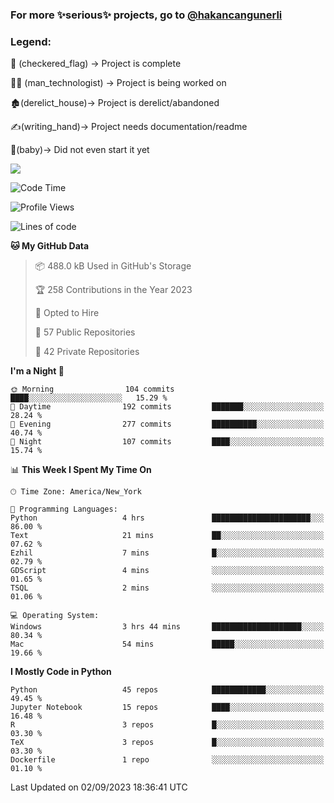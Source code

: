 ### For more ✨serious✨ projects, go to [@hakancangunerli](https://github.com/hakancangunerli)


### Legend:


🏁 (checkered_flag) -> Project is complete

👨‍💻 (man_technologist)   -> Project is being worked on

🏚️(derelict_house)-> Project is derelict/abandoned

✍️(writing_hand)-> Project needs documentation/readme

👶(baby)-> Did not even start it yet

![](https://github-readme-stats.vercel.app/api/top-langs/?username=hakancangunerli&layout=compact&hide=tex,html,shell,CSS,Ruby,Makefile,EmberScript,MATLAB,C&langs_count=6&exclude_repo=2015-csharp,gt_code,gsu_code,uga_code,uga_robotics)

<!--START_SECTION:waka-->
![Code Time](http://img.shields.io/badge/Code%20Time-506%20hrs%2030%20mins-blue)

![Profile Views](http://img.shields.io/badge/Profile%20Views-24-blue)

![Lines of code](https://img.shields.io/badge/From%20Hello%20World%20I%27ve%20Written-3.1%20million%20lines%20of%20code-blue)

**🐱 My GitHub Data** 

> 📦 488.0 kB Used in GitHub's Storage 
 > 
> 🏆 258 Contributions in the Year 2023
 > 
> 💼 Opted to Hire
 > 
> 📜 57 Public Repositories 
 > 
> 🔑 42 Private Repositories 
 > 
**I'm a Night 🦉** 

```text
🌞 Morning                104 commits         ████░░░░░░░░░░░░░░░░░░░░░   15.29 % 
🌆 Daytime                192 commits         ███████░░░░░░░░░░░░░░░░░░   28.24 % 
🌃 Evening                277 commits         ██████████░░░░░░░░░░░░░░░   40.74 % 
🌙 Night                  107 commits         ████░░░░░░░░░░░░░░░░░░░░░   15.74 % 
```


📊 **This Week I Spent My Time On** 

```text
🕑︎ Time Zone: America/New_York

💬 Programming Languages: 
Python                   4 hrs               ██████████████████████░░░   86.00 % 
Text                     21 mins             ██░░░░░░░░░░░░░░░░░░░░░░░   07.62 % 
Ezhil                    7 mins              █░░░░░░░░░░░░░░░░░░░░░░░░   02.79 % 
GDScript                 4 mins              ░░░░░░░░░░░░░░░░░░░░░░░░░   01.65 % 
TSQL                     2 mins              ░░░░░░░░░░░░░░░░░░░░░░░░░   01.06 % 

💻 Operating System: 
Windows                  3 hrs 44 mins       ████████████████████░░░░░   80.34 % 
Mac                      54 mins             █████░░░░░░░░░░░░░░░░░░░░   19.66 % 
```

**I Mostly Code in Python** 

```text
Python                   45 repos            ████████████░░░░░░░░░░░░░   49.45 % 
Jupyter Notebook         15 repos            ████░░░░░░░░░░░░░░░░░░░░░   16.48 % 
R                        3 repos             █░░░░░░░░░░░░░░░░░░░░░░░░   03.30 % 
TeX                      3 repos             █░░░░░░░░░░░░░░░░░░░░░░░░   03.30 % 
Dockerfile               1 repo              ░░░░░░░░░░░░░░░░░░░░░░░░░   01.10 % 
```




 Last Updated on 02/09/2023 18:36:41 UTC
<!--END_SECTION:waka-->


